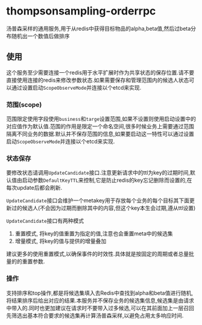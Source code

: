 # thompsonsampling-orderrpc

汤普森采样的通用服务,用于从redis中获得目标物品的alpha,beta值,然后过beta分布随机出一个数值后做排序

## 使用

这个服务至少需要连接一个redis用于水平扩展时作为共享状态的保存位置.请不要直接使用连接的redis来修改参数状态.如果需要保存和管理范围内的候选人状态可以通过设置启动`ScopeObserveMode`并连接以个etcd来实现.

### 范围(scope)

范围限定使用字段使用`business`和`targe`设置范围,如果不设置则使用启动设置中的对应值作为默认值.范围的作用是限定一个命名空间,很多时候业务上需要通过范围隔离不同业务的数据.默认并不保存范围的信息,如果要启动这一特性可以通过设置启动`ScopeObserveMode`并连接以个etcd来实现.

### 状态保存

要修改状态请调用`UpdateCandidate`接口.注意更新请求中的ttl为key的过期时间,默认值由启动参数`DefaultKeyTTL`来控制,它是防止redis的key忘记删除而设置的,在每次update后都会刷新.

`UpdateCandidate`接口会维护一个metakey用于存放每个业务的每个目标其下面更新过的候选人(不会因为过期而删除其中的内容,但这个key本生会过期,遵从ttl设置)

`UpdateCandidate`接口有两种模式

1. 重置模式, 将key的值重置为指定的值,注意也会重置meta中的候选集
2. 增量模式, 将key的值与提供的增量叠加

建议更多的使用重置模式,以确保事件的时效性.具体就是按固定的周期或者总量批量的的重置参数.

### 操作

支持排序和top操作,都是将候选集填入去Redis中查找到alpha和beta值进行随机,将结果排序后给出对应的结果.本服务并不保存业务的候选集信息,候选集是由请求中带入的.同时也更加建议在请求时不要带入过多候选,可以在其前面加上一层召回先筛选出基本符合要求的候选集再计算汤普森采样,以避免占用太多响应时间.